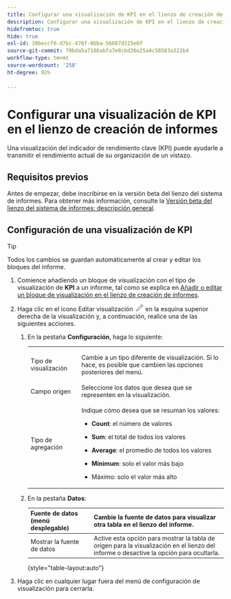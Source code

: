```yaml
---
title: Configurar una visualización de KPI en el lienzo de creación de informes
description: Configurar una visualización de KPI en el lienzo de creación de informes
hidefromtoc: true
hide: true
exl-id: 38beccf6-d7bc-478f-8bba-56607d315e6f
source-git-commit: 70bda5a7186abfa7e8cbd26e25a4c58583a322b4
workflow-type: tm+mt
source-wordcount: '258'
ht-degree: 92%

---
```


# Configurar una visualización de KPI en el lienzo de creación de informes

Una visualización del indicador de rendimiento clave (KPI) puede ayudarle a transmitir el rendimiento actual de su organización de un vistazo.

## Requisitos previos

Antes de empezar, debe inscribirse en la versión beta del lienzo del sistema de informes. Para obtener más información, consulte la [Versión beta del lienzo del sistema de informes: descripción general](/help/quicksilver/product-announcements/betas/canvas-dashboards-beta/reporting-canvas-beta-overview.md).

## Configuración de una visualización de KPI

>[!TIP]
>
>Todos los cambios se guardan automáticamente al crear y editar los bloques del informe.

1. Comience añadiendo un bloque de visualización con el tipo de visualización de **KPI** a un informe, tal como se explica en [Añadir o editar un bloque de visualización en el lienzo de creación de informes](../../../reports-and-dashboards/reporting-canvas/visualization-blocks/add-or-edit-report-visualization.md).

1. Haga clic en el icono Editar visualización ![Editar icono](assets/edit-icon.png) en la esquina superior derecha de la visualización y, a continuación, realice una de las siguientes acciones.

   1. En la pestaña **Configuración**, haga lo siguiente:

      <table style="table-layout:auto">
       <col>
       <col>
       <tbody>
        <tr>
         <td role="rowheader">Tipo de visualización</td>
         <td><p>Cambie a un tipo diferente de visualización. Si lo hace, es posible que cambien las opciones posteriores del menú.</p></td>
        </tr>
        <tr>
         <td role="rowheader">Campo origen</td>
         <td>Seleccione los datos que desea que se representen en la visualización.</td>
        </tr>
        <tr>
         <td role="rowheader">Tipo de agregación</td>
         <td><p> Indique cómo desea que se resuman los valores:</p>
          <ul>
           <li><p><b>Count</b>: el número de valores</p></li>
           <li><p><b>Sum</b>: el total de todos los valores </p></li>
           <li><p><b>Average</b>: el promedio de todos los valores</p></li>
           <li><p><b>Minimum</b>: solo el valor más bajo</p></li>
           <li><p>Máximo: solo el valor más alto</p></li>
          </ul></td>
        </tr>
       </tbody>
      </table>

   1. En la pestaña **Datos**:

      | Fuente de datos (menú desplegable) | Cambie la fuente de datos para visualizar otra tabla en el lienzo del informe. |
      |---|---|
      | Mostrar la fuente de datos | Active esta opción para mostrar la tabla de origen para la visualización en el lienzo del informe o desactive la opción para ocultarla. |

      {style="table-layout:auto"}

      <!--   
      NOLAN-FLAG: convert table to html. 
      -->

1. Haga clic en cualquier lugar fuera del menú de configuración de visualización para cerrarla.
